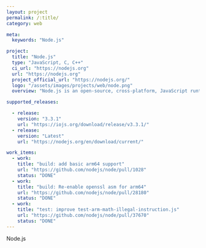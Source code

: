 ```yaml
---
layout: project
permalink: /:title/
category: web

meta:
  keywords: "Node.js"

project:
  title: "Node.js"
  type: "JavaScript, C, C++"
  ci_url: "https://nodejs.org"
  url: "https://nodejs.org"
  project_official_url: "https://nodejs.org/"
  logo: "/assets/images/projects/web/node.png"
  overview: "Node.js is an open-source, cross-platform, JavaScript runtime environment that executes JavaScript code outside a browser. JavaScript performance is great on Arm in both Android and server platforms."

supported_releases:

  - release:
    version: "3.3.1"
    url: "https://iojs.org/download/release/v3.3.1/"
  - release:
    version: "Latest"
    url: "https://nodejs.org/en/download/current/"

work_items:
  - work:
    title: "build: add basic arm64 support"
    url: "https://github.com/nodejs/node/pull/1028"
    status: "DONE"
  - work:
    title: "build: Re-enable openssl asm for arm64"
    url: "https://github.com/nodejs/node/pull/28180"
    status: "DONE"
  - work:
    title: "test: improve test-arm-math-illegal-instruction.js"
    url: "https://github.com/nodejs/node/pull/37670"
    status: "DONE"
---
```


<p>Node.js</p>

